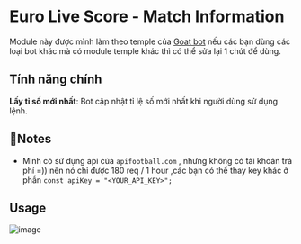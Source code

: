 # Euro Live Score - Match Information

Module này được mình làm theo temple của [Goat bot](https://github.com/ntkhang03/Goat-Bot-V2) nếu các bạn dùng các loại bot khác mà có module temple khác thì có thể sửa lại 1 chút để dùng.

## Tính năng chính

 **Lấy tỉ số mới nhất**: Bot cập nhật tỉ lệ số mới nhất khi người dùng sử dụng lệnh.


## 📝Notes 
- Mình có sử dụng api của ```apifootball.com``` , nhưng không có tài khoản trả phí =)) nên nó chỉ được 180 req / 1 hour ,các bạn có thể thay key khác ở phần ```const apiKey = "<YOUR_API_KEY>";``` 

## Usage
![image](https://github.com/haohanxabo1/euro_module/assets/153009595/a0c6f053-0d27-41bd-8a97-fb41b62e696f)

